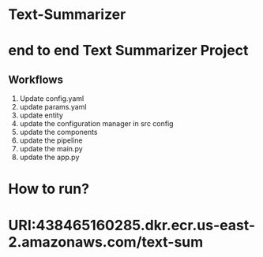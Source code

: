 # Text-Summarizer
# end to end Text Summarizer Project
## Workflows


1. Update config.yaml
2. update params.yaml
3. update entity
4. update the configuration manager in src config
5. update the components
6. update the pipeline
7. update the main.py
8. update the app.py

# How to run?

#


# URI:438465160285.dkr.ecr.us-east-2.amazonaws.com/text-sum

